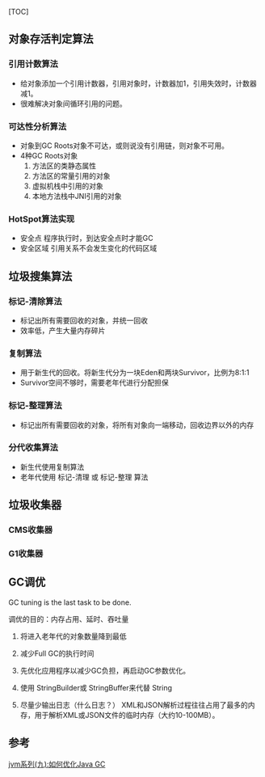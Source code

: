 [TOC]



## 对象存活判定算法

### 引用计数算法

- 给对象添加一个引用计数器，引用对象时，计数器加1，引用失效时，计数器减1。
- 很难解决对象间循环引用的问题。

### 可达性分析算法

- 对象到GC Roots对象不可达，或则说没有引用链，则对象不可用。
- 4种GC Roots对象
    1. 方法区的类静态属性
    2. 方法区的常量引用的对象
    3. 虚拟机栈中引用的对象
    4. 本地方法栈中JNI引用的对象

### HotSpot算法实现

- 安全点
程序执行时，到达安全点时才能GC
- 安全区域
引用关系不会发生变化的代码区域



## 垃圾搜集算法     

### 标记-清除算法

- 标记出所有需要回收的对象，并统一回收
- 效率低，产生大量内存碎片

### 复制算法

- 用于新生代的回收。将新生代分为一块Eden和两块Survivor，比例为8:1:1
- Survivor空间不够时，需要老年代进行分配担保

### 标记-整理算法

- 标记出所有需要回收的对象，将所有对象向一端移动，回收边界以外的内存

### 分代收集算法

- 新生代使用复制算法
- 老年代使用 标记-清理 或 标记-整理 算法

## 垃圾收集器

### CMS收集器

### G1收集器



## GC调优

GC tuning is the last task to be done.

调优的目的：内存占用、延时、吞吐量

1. 将进入老年代的对象数量降到最低
2. 减少Full GC的执行时间



1. 先优化应用程序以减少GC负担，再启动GC参数优化。
2. 使用 StringBuilder或 StringBuffer来代替 String
3. 尽量少输出日志（什么日志？）
XML和JSON解析过程往往占用了最多的内存，用于解析XML或JSON文件的临时内存（大约10-100MB）。



## 参考

[jvm系列(九):如何优化Java GC](https://mp.weixin.qq.com/s/ydkEkh_Uc1paftJLKIsm0w)

